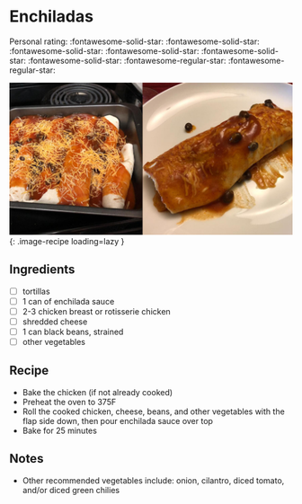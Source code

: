 <!-- Needs Manual Review -->

<!-- Do not modify sections with "AUTO-*". They are updated by make.py -->

# Enchiladas

<!-- rating=3; (User can specify rating on scale of 1-5) -->
<!-- AUTO-UserRating -->
Personal rating: :fontawesome-solid-star: :fontawesome-solid-star: :fontawesome-solid-star: :fontawesome-solid-star: :fontawesome-solid-star: :fontawesome-solid-star: :fontawesome-regular-star: :fontawesome-regular-star:
<!-- /AUTO-UserRating -->

<!-- name_image=enchiladas.jpg; (User can specify image name if multiple exist) -->
<!-- AUTO-Image -->
![enchiladas.jpg](./enchiladas.jpg){: .image-recipe loading=lazy }
<!-- /AUTO-Image -->

## Ingredients

* [ ] tortillas
* [ ] 1 can of enchilada sauce
* [ ] 2-3 chicken breast or rotisserie chicken
* [ ] shredded cheese
* [ ] 1 can black beans, strained
* [ ] other vegetables

## Recipe

* Bake the chicken (if not already cooked)
* Preheat the oven to 375F
* Roll the cooked chicken, cheese, beans, and other vegetables with the flap side down, then pour enchilada sauce over top
* Bake for 25 minutes

## Notes

* Other recommended vegetables include: onion, cilantro, diced tomato, and/or diced green chilies
